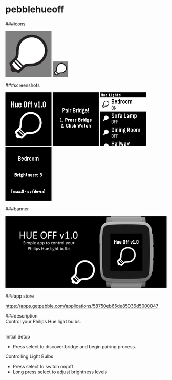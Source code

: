 # pebblehueoff
###icons

![icon-144.png](/assets/icon-144.png)
![icon-48.png](/assets/icon-48.png)

###screenshots

![basalt.png](/assets/basalt.png)
![basalt-pair.png](/assets/basalt-pair.png)
![basalt-lights.png](/assets/basalt-lights.png)
![basalt-brightness.png](/assets/basalt-brightness.png)

###banner

![banner.png](/assets/banner.png)

###app store

https://apps.getpebble.com/applications/58750eb65de85036d5000047

###description
<br />
Control your Philips Hue light bulbs.<br />
<br />

Initial Setup
 - Press select to discover bridge and begin pairing process.
 
Controlling Light Bulbs
- Press select to switch on/off
- Long press select to adjust brightness levels
